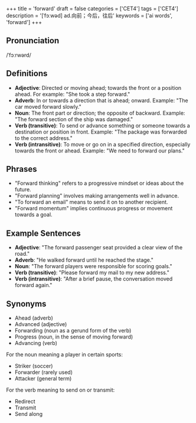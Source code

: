 +++
title = 'forward'
draft = false
categories = ['CET4']
tags = ['CET4']
description = '[ˈfɔːwəd] ad.向前；今后，往后'
keywords = ['ai words', 'forward']
+++

## Pronunciation
/ˈfɔːrwərd/

## Definitions
- **Adjective**: Directed or moving ahead; towards the front or a position ahead. For example: "She took a step forward."
- **Adverb**: In or towards a direction that is ahead; onward. Example: "The car moved forward slowly."
- **Noun**: The front part or direction; the opposite of backward. Example: "The forward section of the ship was damaged."
- **Verb (transitive)**: To send or advance something or someone towards a destination or position in front. Example: "The package was forwarded to the correct address."
- **Verb (intransitive)**: To move or go on in a specified direction, especially towards the front or ahead. Example: "We need to forward our plans."

## Phrases
- "Forward thinking" refers to a progressive mindset or ideas about the future.
- "Forward planning" involves making arrangements well in advance.
- "To forward an email" means to send it on to another recipient.
- "Forward momentum" implies continuous progress or movement towards a goal.

## Example Sentences
- **Adjective**: "The forward passenger seat provided a clear view of the road."
- **Adverb**: "He walked forward until he reached the stage."
- **Noun**: "The forward players were responsible for scoring goals."
- **Verb (transitive)**: "Please forward my mail to my new address."
- **Verb (intransitive)**: "After a brief pause, the conversation moved forward again."

## Synonyms
- Ahead (adverb)
- Advanced (adjective)
- Forwarding (noun as a gerund form of the verb)
- Progress (noun, in the sense of moving forward)
- Advancing (verb) 

For the noun meaning a player in certain sports:
- Striker (soccer)
- Forwarder (rarely used)
- Attacker (general term)

For the verb meaning to send on or transmit:
- Redirect
- Transmit
- Send along
